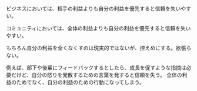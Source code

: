 ビジネスにおいては、相手の利益よりも自分の利益を優先すると信頼を失いやすい。

コミュニティにおいては、全体の利益よりも自分の利益を優先すると信頼を失いやすい。

もちろん自分の利益を全くなくすのは現実的ではないが、控えめにする。欲張らない。

例えば、部下や後輩にフィードバックするとしたら、成長を促すような指摘は必要だけど、自分の怒りを発散するための言葉を発すると信頼を失う。
全体の利益のためでなく、自分の利益のための行動になってしまう。

